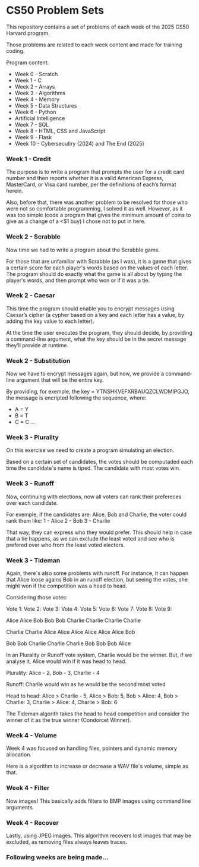 # CS50 Problem Sets
This repository contains a set of problems of each week of the 2025 CS50 Harvard program.

Those problems are related to each week content and made for training coding.

Program content:
  - Week 0 - Scratch
  - Week 1 - C
  - Week 2 - Arrays
  - Week 3 - Algorithms
  - Week 4 - Memory
  - Week 5 - Data Structures
  - Week 6 - Python
  - Artificial Intelligence
  - Week 7 - SQL
  - Week 8 - HTML, CSS and JavaScript
  - Week 9 - Flask
  - Week 10 - Cybersecutiry (2024) and The End (2025)

### Week 1 - Credit
The purpose is to write a program that prompts the user for a credit card number and then reports whether it is a valid American Express, MasterCard, or Visa card number, per the definitions of each’s format herein.

Also, before that, there was another problem to be resolved for those who were not so comfortable programming, I solved it as well. However, as it was too simple (code a program that gives the minimum amount of coins to give as a change of a <$1 buy) I chose not to put in here.

### Week 2 - Scrabble
Now time we had to write a program about the Scrabble game.

For those that are unfamiliar with Scrabble (as I was), it is a game that gives a certain score for each player's words based on the values of each letter.
The program should do exactly what the game is all about by typing the player's words, and then prompt who won or if it was a tie.

### Week 2 - Caesar
This time the program should enable you to encrypt messages using Caesar’s cipher (a cypher based on a key and each letter has a value, by adding the key value to each letter). 

At the time the user executes the program, they should decide, by providing a command-line argument, what the key should be in the secret message they’ll provide at runtime.

### Week 2 - Substitution
Now we have to encrypt messages again, but now, we provide a command-line argument that will be the entire key.

By providing, for exemple, the key = YTNSHKVEFXRBAUQZCLWDMIPGJO, the message is encripted following the sequence, where:
- A = Y
- B = T
- C = C
...

### Week 3 - Plurality
On this exercise we need to create a program simulating an election.

Based on a certain set of candidates, the votes should be computaded each time the candidate`s name is tiped.
The candidate with most votes win.

### Week 3 - Runoff
Now, continuing with elections, now all voters can rank their prefereces over each candidate.

For exemple, if the candidates are: Alice, Bob and Charlie, the voter could rank them like:
1 - Alice
2 - Bob
3 - Charlie

That way, they can express who they would prefer. This should help in case that a tie happens, as we can exclude the least voted and see who is prefered over who from the least voted electors.

### Week 3 - Tideman
Again, there`s also some problems with runoff. For instance, it can happen that Alice loose agains Bob in an runoff election, but seeing the votes, she might won if the competition was a head to head.

Considering those votes:

Vote 1:    Vote 2:    Vote 3:    Vote 4:    Vote 5:    Vote 6:    Vote 7:    Vote 8:    Vote 9:

Alice      Alice      Bob        Bob        Bob        Charlie    Charlie    Charlie    Charlie

Charlie    Charlie    Alice      Alice      Alice      Alice      Alice      Alice      Bob

Bob        Bob        Charlie    Charlie    Charlie    Bob        Bob        Bob        Alice


In an Plurality or Runoff vote system, Charlie would be the winner. But, if we analyse it, Alice would win if it was head to head.

Plurality: Alice - 2, Bob - 3, Charlie - 4

Runoff: Charlie would win as he would be the second most voted

Head to head: Alice > Charlie - 5, Alice > Bob: 5, Bob > Alice: 4, Bob > Charlie: 3, Charlie > Alice: 4, Charlie > Bob: 6

The Tideman algorith takes the head to head competition and consider the winner of it as the true winner (Condorcet Winner).

### Week 4 - Volume
Week 4 was focused on handling files, pointers and dynamic memory allocation.

Here is a algorithm to increase or decrease a WAV file`s volume, simple as that.

### Week 4 - Filter
Now images! This basically adds filters to BMP images using command line arguments.

### Week 4 - Recover
Lastly, using JPEG images. This algorithm recovers lost images that may be excluded, as removing files always leaves traces.

### Following weeks are being made...
